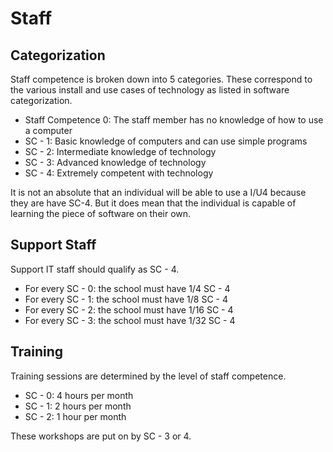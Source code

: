 # Staff

## Categorization

Staff competence is broken down into 5 categories. These correspond to the various install and use cases of technology as listed in software categorization.

* Staff Competence 0: The staff member has no knowledge of how to use a computer
* SC - 1: Basic knowledge of computers and can use simple programs
* SC - 2: Intermediate knowledge of technology
* SC - 3: Advanced knowledge of technology
* SC - 4: Extremely competent with technology

It is not an absolute that an individual will be able to use a I/U4 because they are have SC-4. But it does mean that the individual is capable of learning the piece of software on their own.

## Support Staff

Support IT staff should qualify as SC - 4.

* For every SC - 0: the school must have 1/4 SC - 4
* For every SC - 1: the school must have 1/8 SC - 4
* For every SC - 2: the school must have 1/16 SC - 4
* For every SC - 3: the school must have 1/32 SC - 4

## Training

Training sessions are determined by the level of staff competence.

* SC - 0: 4 hours per month
* SC - 1: 2 hours per month
* SC - 2: 1 hour per month

These workshops are put on by SC - 3 or 4.
